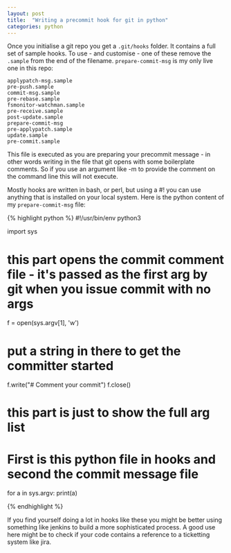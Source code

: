 ```yaml
---
layout: post
title:  "Writing a precommit hook for git in python"
categories: python
---
```


Once you initialise a git repo you get a ```.git/hooks``` folder. It contains a full set of sample hooks. To use - and customise - one of these remove the ```.sample``` from the end of the filename. ```prepare-commit-msg``` is my only live one in this repo:

```
applypatch-msg.sample		
pre-push.sample
commit-msg.sample		
pre-rebase.sample
fsmonitor-watchman.sample
pre-receive.sample
post-update.sample		
prepare-commit-msg
pre-applypatch.sample		
update.sample
pre-commit.sample
```

This file is executed as you are preparing your precommit message - in other words writing in the file that git opens with some boilerplate comments. So if you use an argument like -m to provide the comment on the command line this will not execute.

Mostly hooks are written in bash, or perl, but using a #! you can use anything that is installed on your local system. Here is the python content of my ```prepare-commit-msg``` file:

{% highlight python %}
#!/usr/bin/env python3

import sys
# this part opens the commit comment file - it's passed as the first arg by git when you issue commit with no args
f = open(sys.argv[1], 'w')
# put a string in there to get the committer started
f.write("# Comment your commit")
f.close()

# this part is just to show the full arg list
# First is this python file in hooks and second the commit message file
for a in sys.argv:
  print(a)

{% endhighlight %}

If you find yourself doing a lot in hooks like these you might be better using something like jenkins to build a more sophisticated process. A good use here might be to check if your code contains a reference to a ticketting system like jira.
